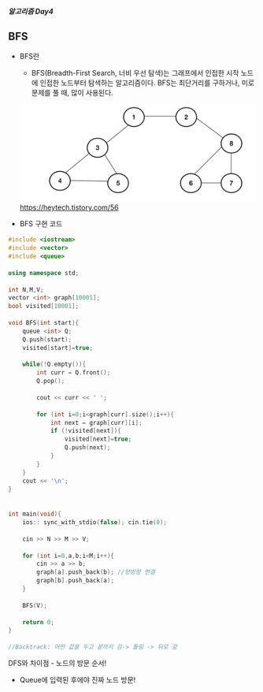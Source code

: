 ##### 알고리즘 Day4

## BFS

- BFS란
  - BFS(Breadth-First Search, 너비 우선 탐색)는 그래프에서 인접한 시작 노드에 인접한 노드부터 탐색하는 알고리즘이다. BFS는 최단거리를 구하거나, 미로 문제를 풀 때, 많이 사용된다. 

  ![](BFS.png)
  https://heytech.tistory.com/56
- BFS 구현 코드
```cpp
#include <iostream>
#include <vector>
#include <queue>

using namespace std;

int N,M,V;
vector <int> graph[10001];
bool visited[10001];

void BFS(int start){
    queue <int> Q;
    Q.push(start);
    visited[start]=true;

    while(!Q.empty()){
        int curr = Q.front();
        Q.pop();

        cout << curr << ' ';

        for (int i=0;i<graph[curr].size();i++){
            int next = graph[curr][i];
            if (!visited[next]){
                visited[next]=true;
                Q.push(next);
            }
        }
    }
    cout << '\n';
}


int main(void){
    ios:: sync_with_stdio(false); cin.tie(0);

    cin >> N >> M >> V;

    for (int i=0,a,b;i<M;i++){
        cin >> a >> b;
        graph[a].push_back(b); //양방향 연결
        graph[b].push_back(a); 
    }

    BFS(V);

    return 0;
}

//Backtrack: 어떤 값을 두고 끝까지 감-> 틀림 -> 뒤로 감
```
DFS와 차이점 - 노드의 방문 순서! 
* Queue에 입력된 후에야 진짜 노드 방문!